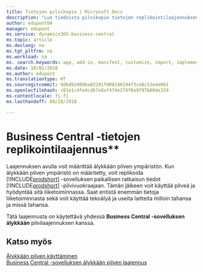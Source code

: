 ```yaml
---
title: Tietojen pilvikopio | Microsoft Docs
description: "Luo tiedoista pilvikopio tietojen replikointilaajennuksen avulla ja muodosta yhteys älykkääseen pilveen."
author: edupont04
manager: edupont
ms.service: dynamics365-business-central
ms.topic: article
ms.devlang: na
ms.tgt_pltfrm: na
ms.workload: na
ms. search.keywords: app, add-in, manifest, customize, import, implement
ms.date: 10/01/2018
ms.author: edupont
ms.translationtype: HT
ms.sourcegitcommit: 9dbd92409ba02281f008246194f3ce0c53e4e001
ms.openlocfilehash: c01e1c4fe4cd67e8ef474e174f0a9797b60de329
ms.contentlocale: fi-fi
ms.lasthandoff: 09/28/2018

---
```


# <a name="business-central-data-replication-extension"></a>Business Central -tietojen replikointilaajennus**

Laajennuksen avulla voit määrittää älykkään pilven ympäristön.  Kun älykkään pilven ympäristö on määritetty, voit replikoida [!INCLUDE[prodshort](includes/prodshort.md)] -sovelluksen paikallisen ratkaisun tiedot [!INCLUDE[prodshort](includes/prodshort.md)] -pilvivuokraajaan.  Tämän jälkeen voit käyttää pilveä ja hyödyntää sitä liiketoiminnassa. Saat entistä enemmän tietoja liiketoiminnasta sekä voit käyttää tekoälyä ja useita laitteita milloin tahansa ja missä tahansa.

Tätä laajennusta on käytettävä yhdessä **Business Central -sovelluksen älykkään** pilvilaajennuksen kanssa.

## <a name="see-also"></a>Katso myös

[Älykkään pilven käyttäminen](about-intelligent-cloud.md)  
[Business Central -sovelluksen älykkään pilven laajennus](ui-extensions-intelligent-cloud.md)  

